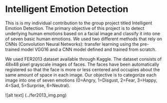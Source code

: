# Intelligent Emotion Detection

This is is my individual contribution to the group project titled Intelligent Emotion Detection. The primary objective of this project is to detect underlying human emotions based on a facial image and classify it into one of seven basic human emotions. We used two different methods that rely on CNNs (Convolution Neural Networks): transfer learning using the pre-trained model VGG16 and a CNN model defined and trained from scratch.

We used FER2013 dataset available through Kaggle. The dataset consists of 48x48 pixel grayscale images of faces. The faces have been automatically registered so that the face is more or less centered and occupies about the same amount of space in each image. Our objective is to categorize each image into one of seven emotions (0=Angry, 1=Disgust, 2=Fear, 3=Happy, 4=Sad, 5=Surprise, 6=Neutral).

![alt text] (../fer2013_img.png)

